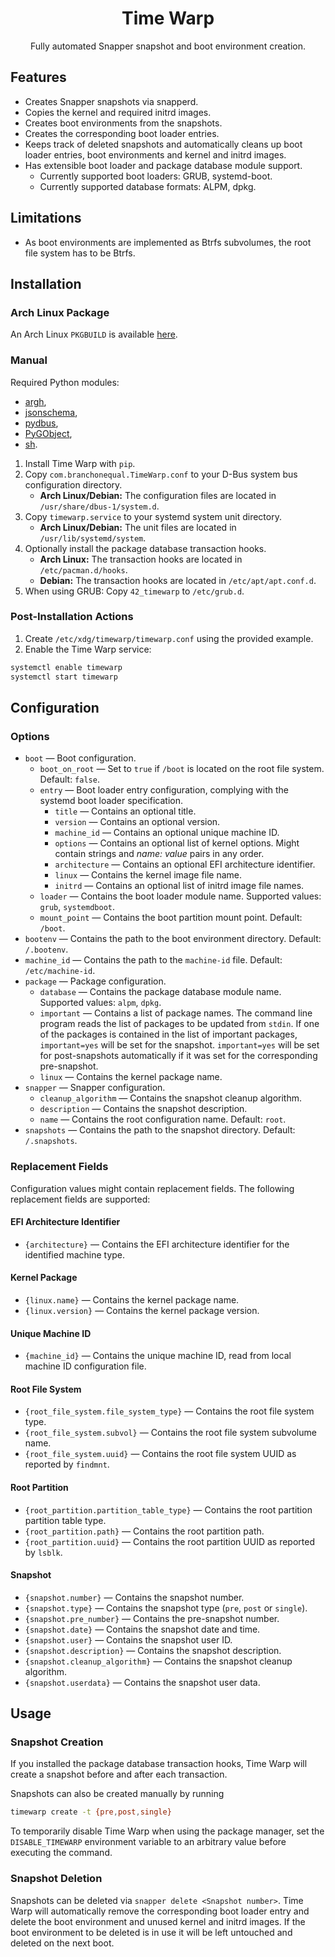 <h1 align="center">Time Warp</h1>
<p align="center">Fully automated Snapper snapshot and boot environment creation.</p>

## Features
* Creates Snapper snapshots via snapperd.
* Copies the kernel and required initrd images.
* Creates boot environments from the snapshots.
* Creates the corresponding boot loader entries.
* Keeps track of deleted snapshots and automatically cleans up boot loader entries, boot environments and kernel and initrd images.
* Has extensible boot loader and package database module support.
  * Currently supported boot loaders: GRUB, systemd-boot.
  * Currently supported database formats: ALPM, dpkg.

## Limitations
* As boot environments are implemented as Btrfs subvolumes, the root file system has to be Btrfs.

## Installation
### Arch Linux Package
An Arch Linux `PKGBUILD` is available [here](https://github.com/branchonequal/timewarp-arch-pkg).

### Manual
Required Python modules:
* [argh](https://pypi.org/project/argh/),
* [jsonschema](https://pypi.org/project/jsonschema/),
* [pydbus](https://pypi.org/project/pydbus/),
* [PyGObject](https://pypi.org/project/PyGObject/),
* [sh](https://pypi.org/project/sh/).

1. Install Time Warp with `pip`.
1. Copy `com.branchonequal.TimeWarp.conf` to your D-Bus system bus configuration directory.
   * **Arch Linux/Debian:** The configuration files are located in `/usr/share/dbus-1/system.d`.
1. Copy `timewarp.service` to your systemd system unit directory.
   * **Arch Linux/Debian:** The unit files are located in `/usr/lib/systemd/system`.
1. Optionally install the package database transaction hooks.
   * **Arch Linux:** The transaction hooks are located in `/etc/pacman.d/hooks`.
   * **Debian:** The transaction hooks are located in `/etc/apt/apt.conf.d`.
1. When using GRUB: Copy `42_timewarp` to `/etc/grub.d`.

### Post-Installation Actions
1. Create `/etc/xdg/timewarp/timewarp.conf` using the provided example.
1. Enable the Time Warp service:
```sh
systemctl enable timewarp
systemctl start timewarp
```

## Configuration
### Options
* `boot` &mdash; Boot configuration.
  * `boot_on_root` &mdash; Set to `true` if `/boot` is located on the root file system. Default: `false`.
  * `entry` &mdash; Boot loader entry configuration, complying with the systemd boot loader specification.
    * `title` &mdash; Contains an optional title.
    * `version` &mdash; Contains an optional version.
    * `machine_id` &mdash; Contains an optional unique machine ID.
    * `options` &mdash; Contains an optional list of kernel options. Might contain strings and _name: value_ pairs in any order.
    * `architecture` &mdash; Contains an optional EFI architecture identifier.
    * `linux` &mdash; Contains the kernel image file name.
    * `initrd` &mdash; Contains an optional list of initrd image file names.
  * `loader` &mdash; Contains the boot loader module name. Supported values: `grub`, `systemdboot`.
  * `mount_point` &mdash; Contains the boot partition mount point. Default: `/boot`.
* `bootenv` &mdash; Contains the path to the boot environment directory. Default: `/.bootenv`.
* `machine_id` &mdash; Contains the path to the `machine-id` file. Default: `/etc/machine-id`.
* `package` &mdash; Package configuration.
  * `database` &mdash; Contains the package database module name. Supported values: `alpm`, `dpkg`.
  * `important` &mdash; Contains a list of package names. The command line program reads the list of packages to be updated from `stdin`. If one of the packages is contained in the list of important packages, `important=yes` will be set for the snapshot. `important=yes` will be set for post-snapshots automatically if it was set for the corresponding pre-snapshot.
  * `linux` &mdash; Contains the kernel package name.
* `snapper` &mdash; Snapper configuration.
  * `cleanup_algorithm` &mdash; Contains the snapshot cleanup algorithm.
  * `description` &mdash; Contains the snapshot description.
  * `name` &mdash; Contains the root configuration name. Default: `root`.
* `snapshots` &mdash; Contains the path to the snapshot directory. Default: `/.snapshots`.

### Replacement Fields
Configuration values might contain replacement fields. The following replacement fields are supported:

#### EFI Architecture Identifier
* `{architecture}` &mdash; Contains the EFI architecture identifier for the identified machine type.

#### Kernel Package
* `{linux.name}` &mdash; Contains the kernel package name.
* `{linux.version}` &mdash; Contains the kernel package version.

#### Unique Machine ID
* `{machine_id}` &mdash; Contains the unique machine ID, read from local machine ID configuration file.

#### Root File System
* `{root_file_system.file_system_type}` &mdash; Contains the root file system type.
* `{root_file_system.subvol}` &mdash; Contains the root file system subvolume name.
* `{root_file_system.uuid}` &mdash; Contains the root file system UUID as reported by `findmnt`.

#### Root Partition
* `{root_partition.partition_table_type}` &mdash; Contains the root partition partition table type.
* `{root_partition.path}` &mdash; Contains the root partition path.
* `{root_partition.uuid}` &mdash; Contains the root partition UUID as reported by `lsblk`.

#### Snapshot
* `{snapshot.number}` &mdash; Contains the snapshot number.
* `{snapshot.type}` &mdash; Contains the snapshot type (`pre`, `post` or `single`).
* `{snapshot.pre_number}` &mdash; Contains the pre-snapshot number.
* `{snapshot.date}` &mdash; Contains the snapshot date and time.
* `{snapshot.user}` &mdash; Contains the snapshot user ID.
* `{snapshot.description}` &mdash; Contains the snapshot description.
* `{snapshot.cleanup_algorithm}` &mdash; Contains the snapshot cleanup algorithm.
* `{snapshot.userdata}` &mdash; Contains the snapshot user data.

## Usage
### Snapshot Creation
If you installed the package database transaction hooks, Time Warp will create a snapshot before and after each transaction.

Snapshots can also be created manually by running
```sh
timewarp create -t {pre,post,single}
```

To temporarily disable Time Warp when using the package manager, set the `DISABLE_TIMEWARP` environment variable to an arbitrary value before executing the command.

### Snapshot Deletion
Snapshots can be deleted via `snapper delete <Snapshot number>`. Time Warp will automatically remove the corresponding boot loader entry and delete the boot environment and unused kernel and initrd images. If the boot environment to be deleted is in use it will be left untouched and deleted on the next boot.

